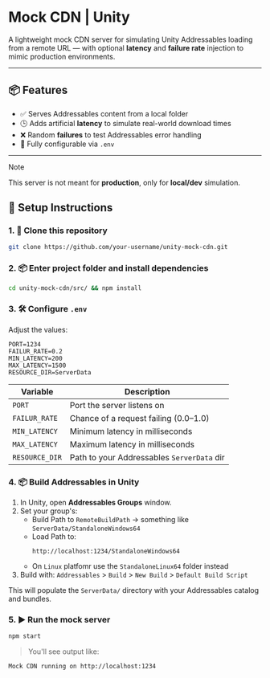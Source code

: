 # Mock CDN | Unity
A lightweight mock CDN server for simulating Unity Addressables loading from a remote URL — with optional **latency** and **failure rate** injection to mimic production environments.

---

## 📦 Features

- ✅ Serves Addressables content from a local folder
- 🕒 Adds artificial **latency** to simulate real-world download times
- ❌ Random **failures** to test Addressables error handling
- 🔧 Fully configurable via `.env`

---

> [!NOTE]
> This server is not meant for <b>production</b>, only for <b>local/dev</b> simulation.

## 🚀 Setup Instructions

### 1. 📁 Clone this repository

```bash
git clone https://github.com/your-username/unity-mock-cdn.git
```
### 2. 📦 Enter project folder and install dependencies
```bash
cd unity-mock-cdn/src/ && npm install
```

### 3. 🛠️ Configure `.env`
Adjust the values:
```env
PORT=1234
FAILUR_RATE=0.2
MIN_LATENCY=200
MAX_LATENCY=1500
RESOURCE_DIR=ServerData
```
| Variable       | Description                                |
| -------------- | ------------------------------------------ |
| `PORT`         | Port the server listens on                 |
| `FAILUR_RATE`  | Chance of a request failing (0.0–1.0)      |
| `MIN_LATENCY`  | Minimum latency in milliseconds            |
| `MAX_LATENCY`  | Maximum latency in milliseconds            |
| `RESOURCE_DIR` | Path to your Addressables `ServerData` dir |

### 4. 📦 Build Addressables in Unity
1. In Unity, open <b>Addressables Groups</b> window.
2. Set your group's:
     - Build Path to `RemoteBuildPath` → something like `ServerData/StandaloneWindows64`
     - Load Path to:
       ```arduino
       http://localhost:1234/StandaloneWindows64
       ```
     - On `Linux` platfomr use the `StandaloneLinux64` folder instead
3. Build with: `Addressables` > `Build` > `New Build` > `Default Build Script`

This will populate the `ServerData/` directory with your Addressables catalog and bundles.

### 5. ▶️ Run the mock server
```bash
npm start
```
> You'll see output like:
```bash
Mock CDN running on http://localhost:1234
```
